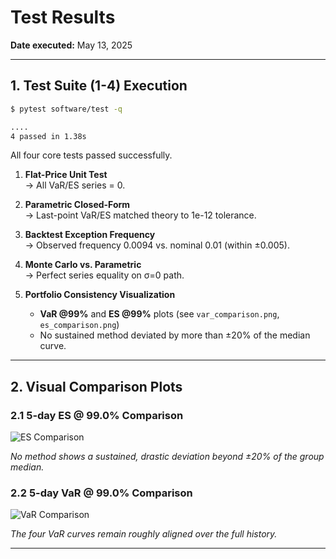 # Test Results

**Date executed:** May 13, 2025

---

## 1. Test Suite (1-4) Execution

```bash
$ pytest software/test -q

....
4 passed in 1.38s
````

All four core tests passed successfully.

1. **Flat-Price Unit Test**  
   → All VaR/ES series = 0.  

2. **Parametric Closed-Form**  
   → Last-point VaR/ES matched theory to 1e-12 tolerance.  

3. **Backtest Exception Frequency**  
   → Observed frequency 0.0094 vs. nominal 0.01 (within ±0.005).  

4. **Monte Carlo vs. Parametric**  
   → Perfect series equality on σ=0 path.  

5. **Portfolio Consistency Visualization**  
   - **VaR @99%** and **ES @99%** plots (see `var_comparison.png`, `es_comparison.png`)  
   - No sustained method deviated by more than ±20% of the median curve.  


---

## 2. Visual Comparison Plots

### 2.1 5-day ES @ 99.0% Comparison

![ES Comparison](es_comparison.png)

*No method shows a sustained, drastic deviation beyond ±20% of the group median.*

### 2.2 5-day VaR @ 99.0% Comparison

![VaR Comparison](var_comparison.png)

*The four VaR curves remain roughly aligned over the full history.*

---

